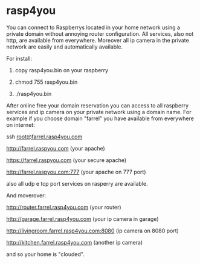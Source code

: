# rasp4you
You can connect to Raspberrys located in your home network using a private domain without annoying router configuration. All services, also not http, are available from everywhere. Moreover all ip camera in the private network are easily and automatically available.

For install:

1) copy rasp4you.bin on your raspberry

2) chmod 755 rasp4you.bin

3) ./rasp4you.bin

After online free your domain reservation you can access to all raspberry services and ip camera on your private network using a domain name. For example if you choose domain "farrel" you have available from everywhere on internet:

ssh root@farrel.rasp4you.com

http://farrel.raspyou.com (your apache)

https://farrel.raspyou.com (your secure apache)

http://farrel.raspyou.com:777 (your apache on 777 port)

also all udp e tcp port services on rasperry are available.

And moverover:

http://router.farrel.rasp4you.com (your router)

http://garage.farrel.rasp4you.com (your ip camera in garage)

http://livingroom.farrel.rasp4you.com:8080 (ip camera on 8080 port)

http://kitchen.farrel.rasp4you.com (another ip camera)

and so your home is "clouded".
